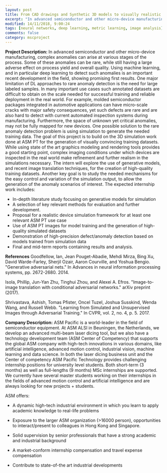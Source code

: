 ```yaml
---
layout: post
title: From CAD drawings and Synthetic 3D models to visually realistic renderings using Generative models
excerpt: "In advanced semiconductor and other micro-device manufacturing, complex anomalies can arise at various stages of the process. Some of these anomalies can be rare, while still having a large adverse effect on process yield and overall quality. Using machine learning, and in particular deep learning to detect such anomalies is an important recent development in the field, showing promising first results. One major limitation of DL approaches to rare anomaly detection is the need for large labeled samples. "
modified: 14/11/2018, 9:00:24
tags: [neural networks, deep learning, metric learning, image analysis]
comments: false
category: mscproject
---
```


**Project Description:**
In advanced semiconductor and other micro-device manufacturing, complex anomalies can arise at various stages of the process. Some of these anomalies can be rare, while still having a large adverse effect on process yield and overall quality. Using machine learning, and in particular deep learning to detect such anomalies is an important recent development in the field, showing promising first results. One major limitation of DL approaches to rare anomaly detection is the need for large labeled samples. In many important use cases such annotated datasets are difficult to obtain on the scale needed for successful training and reliable deployment in the real world. For example, molded semiconductor packages integrated in automotive applications can have micro-scale cracks with major safety consequences, yet such defects are rare and are also hard to detect with current automated inspection systems during manufacturing. Furthermore, the space of unknown yet critical anomalies, may not be fully mapped for new devices. One possible solution to the rare anomaly detection problem is using simulation to generate the needed training data. The goal of this project is to build on the 3D simulation work done at ASM PT for the generation of visually convincing training datasets. While using state of the art graphics modeling and rendering tools provides a good starting point, complex imaging conditions under which devices are inspected in the real world make refinement and further realism in the simulations necessary. The intern will explore the use of generative models, and recent image translation techniques, for the creation of high-quality training datasets. Another key goal is to study the needed mechanisms for the easy control and variation of the simulation output, to allow the generation of the anomaly scenarios of interest. The expected internship work includes:

* In-depth literature study focusing on generative models for simulation 
* A selection of key relevant methods for evaluation and further development. 
* Proposal for a realistic device simulation framework for at least one relevant ASM PT use case 
* Use of ASM PT images for model training and the generation of high-quality simulated datasets 
* Demonstration of high-precision defect/anomaly detection based on models trained from simulation data 
* Final and mid-term reports containing results and analysis. 


**References**
Goodfellow, Ian, Jean Pouget-Abadie, Mehdi Mirza, Bing Xu, David Warde-Farley, Sherjil Ozair, Aaron Courville, and Yoshua Bengio. "Generative adversarial nets." In Advances in neural information processing systems, pp. 2672-2680. 2014.

Isola, Phillip, Jun-Yan Zhu, Tinghui Zhou, and Alexei A. Efros. "Image-to-image translation with conditional adversarial networks." arXiv preprint (2017).

Shrivastava, Ashish, Tomas Pfister, Oncel Tuzel, Joshua Susskind, Wenda Wang, and Russell Webb. "Learning from Simulated and Unsupervised Images through Adversarial Training." In CVPR, vol. 2, no. 4, p. 5. 2017.

 
**Company Description:**
ASM Pacific is a world-leader in the field of semiconductor equipment. At ASM ALSI in Beuningen, the Netherlands, we develop an advanced multi-beam laser dicing tool, but we also have a technology development team (ASM Center of Competency) that supports the global ASM company with high-tech innovations in various domains, like artificial intelligence, advanced motion control, industrial vision, machine learning and data science. In both the laser dicing business unit and the Center of competency ASM Pacific Technology provides challenging internship positions for university level students. Both short-term (3 months) as well as full-lengths (9 months) MSc internships are supported. We currently have several master students working on their internships in the fields of advanced motion control and artificial intelligence and are always looking for new projects + students.

ASM offers:

* A dynamic high-tech industrial environment in which you learn to apply academic knowledge to real-life problems

* Exposure to the larger ASM organization (>16000 person), opportunities to interact/present to colleagues in Hong Kong and Singapore.

* Solid supervision by senior professionals that have a strong academic and industrial background

* A market-conform internship compensation and travel expense compensation

* Contribute to state-of-the art industrial developments
